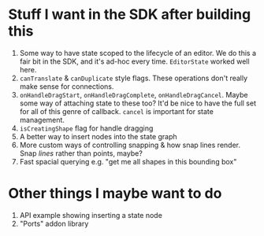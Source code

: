 # Stuff I want in the SDK after building this

1. Some way to have state scoped to the lifecycle of an editor. We do this a fair bit in the SDK, and it's ad-hoc every time. `EditorState` worked well here.
2. `canTranslate` & `canDuplicate` style flags. These operations don't really make sense for connections.
3. `onHandleDragStart`, `onHandleDragComplete`, `onHandleDragCancel`. Maybe some way of attaching state to these too? It'd be nice to have the full set for all of this genre of callback. `cancel` is important for state management.
4. `isCreatingShape` flag for handle dragging
5. A better way to insert nodes into the state graph
6. More custom ways of controlling snapping & how snap lines render. Snap _lines_ rather than points, maybe?
7. Fast spacial querying e.g. "get me all shapes in this bounding box"

# Other things I maybe want to do

1. API example showing inserting a state node
2. "Ports" addon library
